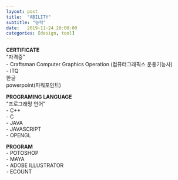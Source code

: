 ```yaml
---
layout: post
title:  "ABILITY"
subtitle: "능력"
date:   2019-11-24 20:00:00
categories: [design, tool]
---
```


<p><strong>CERTIFICATE</strong><br>
"자격증"<br>
- Craftsman Computer Graphics Operation (컴퓨터그래픽스 운용기능사)<br>
- ITQ<br>
  한글<br>
  powerpoint(파워포인트)
</p>
<p><strong>PROGRAMING LANGUAGE</strong><br>
"프로그래밍 언어"<br>
- C++<br>
- C<br>
- JAVA<br>
- JAVASCRIPT<br>
- OPENGL<br>
</p>
<p>
<strong>PROGRAM</strong><br>
- POTOSHOP<br>
- MAYA<br>
- ADOBE ILLUSTRATOR<br>
- ECOUNT<br>
</p>
